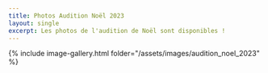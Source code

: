 ```yaml
---
title: Photos Audition Noël 2023
layout: single
excerpt: Les photos de l'audition de Noël sont disponibles !
---
```


{% include image-gallery.html folder="/assets/images/audition_noel_2023" %}
